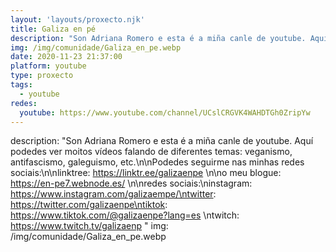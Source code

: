 ```yaml
---
layout: 'layouts/proxecto.njk'
title: Galiza en pé
description: "Son Adriana Romero e esta é a miña canle de youtube. Aquí podedes ver moitos vídeos falando de diferentes temas: veganismo, antifascismo, galeguismo, etc.\n\nPodedes seguirme nas minhas redes sociais:\n\nlinktree: https://linktr.ee/galizaenpe \n\no meu blogue: https://en-pe7.webnode.es/ \n\nredes sociais:\ninstagram: https://www.instagram.com/galizaempe/\ntwitter: https://twitter.com/galizaenpe\ntiktok: https://www.tiktok.com/@galizaenpe?lang=es \ntwitch: https://www.twitch.tv/galizaenp "
img: /img/comunidade/Galiza_en_pe.webp
date: 2020-11-23 21:37:00
platform: youtube
type: proxecto
tags:
  - youtube
redes:
  youtube: https://www.youtube.com/channel/UCslCRGVK4WAHDTGh0ZripYw
---
```

description: "Son Adriana Romero e esta é a miña canle de youtube. Aquí podedes ver moitos vídeos falando de diferentes temas: veganismo, antifascismo, galeguismo, etc.\n\nPodedes seguirme nas minhas redes sociais:\n\nlinktree: https://linktr.ee/galizaenpe \n\no meu blogue: https://en-pe7.webnode.es/ \n\nredes sociais:\ninstagram: https://www.instagram.com/galizaempe/\ntwitter: https://twitter.com/galizaenpe\ntiktok: https://www.tiktok.com/@galizaenpe?lang=es \ntwitch: https://www.twitch.tv/galizaenp "
img: /img/comunidade/Galiza_en_pe.webp
